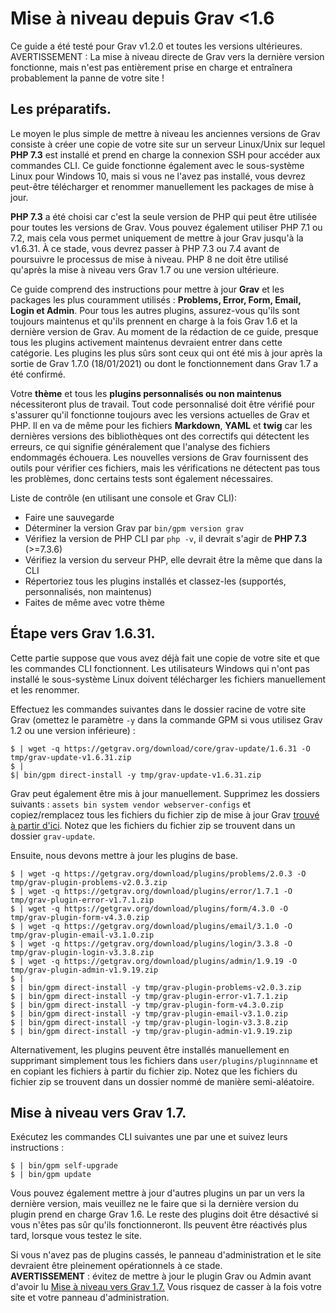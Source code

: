 <h1 class ="rem">Mise à niveau depuis Grav <1.6</h1>

<div class = "notice tip">
Ce guide a été testé pour Grav v1.2.0 et toutes les versions ultérieures.
</div>

<div class = "notice warning">
AVERTISSEMENT : La mise à niveau directe de Grav vers la dernière version fonctionne, mais n'est pas entièrement prise en charge et entraînera probablement la panne de votre site !
</div>

<h2 id="Les préparatifs">Les préparatifs.
<a href="#Les préparatifs" class="toc-anchor after"></a></h2>

Le moyen le plus simple de mettre à niveau les anciennes versions de Grav consiste à créer une copie de votre site sur un serveur Linux/Unix sur lequel **PHP 7.3** est installé et prend en charge la connexion SSH pour accéder aux commandes CLI. Ce guide fonctionne également avec le sous-système Linux pour Windows 10, mais si vous ne l'avez pas installé, vous devrez peut-être télécharger et renommer manuellement les packages de mise à jour.

**PHP 7.3** a été choisi car c'est la seule version de PHP qui peut être utilisée pour toutes les versions de Grav. Vous pouvez également utiliser PHP 7.1 ou 7.2, mais cela vous permet uniquement de mettre à jour Grav jusqu'à la v1.6.31. À ce stade, vous devrez passer à PHP 7.3 ou 7.4 avant de poursuivre le processus de mise à niveau. PHP 8 ne doit être utilisé qu'après la mise à niveau vers Grav 1.7 ou une version ultérieure.

Ce guide comprend des instructions pour mettre à jour **Grav** et les packages les plus couramment utilisés : **Problems, Error, Form, Email, Login et Admin**. Pour tous les autres plugins, assurez-vous qu'ils sont toujours maintenus et qu'ils prennent en charge à la fois Grav 1.6 et la dernière version de Grav. Au moment de la rédaction de ce guide, presque tous les plugins activement maintenus devraient entrer dans cette catégorie. Les plugins les plus sûrs sont ceux qui ont été mis à jour après la sortie de Grav 1.7.0 (18/01/2021) ou dont le fonctionnement dans Grav 1.7 a été confirmé.

Votre **thème** et tous les **plugins personnalisés ou non maintenus** nécessiteront plus de travail. Tout code personnalisé doit être vérifié pour s'assurer qu'il fonctionne toujours avec les versions actuelles de Grav et PHP. Il en va de même pour les fichiers **Markdown**, **YAML** et **twig** car les dernières versions des bibliothèques ont des correctifs qui détectent les erreurs, ce qui signifie généralement que l'analyse des fichiers endommagés échouera. Les nouvelles versions de Grav fournissent des outils pour vérifier ces fichiers, mais les vérifications ne détectent pas tous les problèmes, donc certains tests sont également nécessaires.

Liste de contrôle (en utilisant une console et Grav CLI):

* Faire une sauvegarde
* Déterminer la version Grav par `bin/gpm version grav`
* Vérifiez la version de PHP CLI par `php -v`, il devrait s'agir de **PHP 7.3** (>=7.3.6)
* Vérifiez la version du serveur PHP, elle devrait être la même que dans la CLI
* Répertoriez tous les plugins installés et classez-les (supportés, personnalisés, non maintenus)
* Faites de même avec votre thème

<h2 id="Étape vers Grav 1.6.31">Étape vers Grav 1.6.31.
<a href="#Étape vers Grav 1.6.31" class="toc-anchor after"></a></h2>

Cette partie suppose que vous avez déjà fait une copie de votre site et que les commandes CLI fonctionnent. Les utilisateurs Windows qui n'ont pas installé le sous-système Linux doivent télécharger les fichiers manuellement et les renommer.

Effectuez les commandes suivantes dans le dossier racine de votre site Grav (omettez le paramètre `-y` dans la commande GPM si vous utilisez Grav 1.2 ou une version inférieure) :

```console
$ | wget -q https://getgrav.org/download/core/grav-update/1.6.31 -O tmp/grav-update-v1.6.31.zip
$ |
$| bin/gpm direct-install -y tmp/grav-update-v1.6.31.zip
```

Grav peut également être mis à jour manuellement. Supprimez les dossiers suivants : `assets bin system vendor webserver-configs` et copiez/remplacez tous les fichiers du fichier zip de mise à jour Grav [trouvé à partir d'ici](https://getgrav.org/download/core/grav-update/1.6.31). Notez que les fichiers du fichier zip se trouvent dans un dossier `grav-update`.

Ensuite, nous devons mettre à jour les plugins de base.

```console
$ | wget -q https://getgrav.org/download/plugins/problems/2.0.3 -O tmp/grav-plugin-problems-v2.0.3.zip
$ | wget -q https://getgrav.org/download/plugins/error/1.7.1 -O tmp/grav-plugin-error-v1.7.1.zip
$ | wget -q https://getgrav.org/download/plugins/form/4.3.0 -O tmp/grav-plugin-form-v4.3.0.zip
$ | wget -q https://getgrav.org/download/plugins/email/3.1.0 -O tmp/grav-plugin-email-v3.1.0.zip
$ | wget -q https://getgrav.org/download/plugins/login/3.3.8 -O tmp/grav-plugin-login-v3.3.8.zip
$ | wget -q https://getgrav.org/download/plugins/admin/1.9.19 -O tmp/grav-plugin-admin-v1.9.19.zip
$ | 
$ | bin/gpm direct-install -y tmp/grav-plugin-problems-v2.0.3.zip
$ | bin/gpm direct-install -y tmp/grav-plugin-error-v1.7.1.zip
$ | bin/gpm direct-install -y tmp/grav-plugin-form-v4.3.0.zip
$ | bin/gpm direct-install -y tmp/grav-plugin-email-v3.1.0.zip
$ | bin/gpm direct-install -y tmp/grav-plugin-login-v3.3.8.zip
$ | bin/gpm direct-install -y tmp/grav-plugin-admin-v1.9.19.zip
```

Alternativement, les plugins peuvent être installés manuellement en supprimant simplement tous les fichiers dans `user/plugins/pluginnname` et en copiant les fichiers à partir du fichier zip. Notez que les fichiers du fichier zip se trouvent dans un dossier nommé de manière semi-aléatoire.

<h2 id="Mise à niveau vers Grav 1.7">Mise à niveau vers Grav 1.7.
<a href="#Mise à niveau vers Grav 1.7" class="toc-anchor after"></a></h2>

Exécutez les commandes CLI suivantes une par une et suivez leurs instructions :

```console
$ | bin/gpm self-upgrade
$ | bin/gpm update
```
Vous pouvez également mettre à jour d'autres plugins un par un vers la dernière version, mais veuillez ne le faire que si la dernière version du plugin prend en charge Grav 1.6. Le reste des plugins doit être désactivé si vous n'êtes pas sûr qu'ils fonctionneront. Ils peuvent être réactivés plus tard, lorsque vous testez le site.

<div class = "notice tip">
Si vous n'avez pas de plugins cassés, le panneau d'administration et le site devraient être pleinement opérationnels à ce stade.
</div>

<div class = "notice info">
<strong>AVERTISSEMENT</strong> : évitez de mettre à jour le plugin Grav ou Admin avant d'avoir lu <a href="../avance-grav-up-to-1-7">Mise à niveau vers Grav 1.7.</a> Vous risquez de casser à la fois votre site et votre panneau d'administration.
</div>


